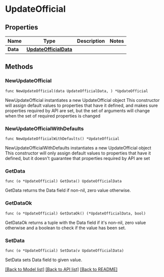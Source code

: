 # UpdateOfficial

## Properties

Name | Type | Description | Notes
------------ | ------------- | ------------- | -------------
**Data** | [**UpdateOfficialData**](UpdateOfficialData.md) |  | 

## Methods

### NewUpdateOfficial

`func NewUpdateOfficial(data UpdateOfficialData, ) *UpdateOfficial`

NewUpdateOfficial instantiates a new UpdateOfficial object
This constructor will assign default values to properties that have it defined,
and makes sure properties required by API are set, but the set of arguments
will change when the set of required properties is changed

### NewUpdateOfficialWithDefaults

`func NewUpdateOfficialWithDefaults() *UpdateOfficial`

NewUpdateOfficialWithDefaults instantiates a new UpdateOfficial object
This constructor will only assign default values to properties that have it defined,
but it doesn't guarantee that properties required by API are set

### GetData

`func (o *UpdateOfficial) GetData() UpdateOfficialData`

GetData returns the Data field if non-nil, zero value otherwise.

### GetDataOk

`func (o *UpdateOfficial) GetDataOk() (*UpdateOfficialData, bool)`

GetDataOk returns a tuple with the Data field if it's non-nil, zero value otherwise
and a boolean to check if the value has been set.

### SetData

`func (o *UpdateOfficial) SetData(v UpdateOfficialData)`

SetData sets Data field to given value.



[[Back to Model list]](../README.md#documentation-for-models) [[Back to API list]](../README.md#documentation-for-api-endpoints) [[Back to README]](../README.md)


